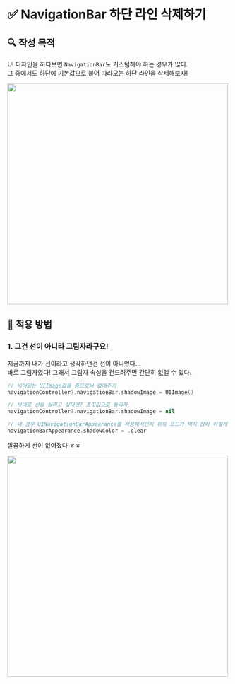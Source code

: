 # ✅ NavigationBar 하단 라인 삭제하기

## **🔍** 작성 목적

UI 디자인을 하다보면 `NavigationBar`도 커스텀해야 하는 경우가 많다.   
그 중에서도 하단에 기본값으로 붙어 따라오는 하단 라인을 삭제해보자!

<img width="500" src="https://user-images.githubusercontent.com/113565086/229415352-11267269-60cf-4184-b23c-686e7c75b77b.png">

<br>

## 📌 적용 방법

### 1. 그건 선이 아니라 그림자라구요!

지금까지 내가 선이라고 생각하던건 선이 아니었다...   
바로 그림자였다! 그래서 그림자 속성을 건드려주면 간단히 없앨 수 있다.

~~~swift
// 비어있는 UIImage값을 줌으로써 없애주기
navigationController?.navigationBar.shadowImage = UIImage()

// 반대로 선을 살리고 싶다면? 초깃값으로 돌리자
navigationController?.navigationBar.shadowImage = nil

// 내 경우 UINavigationBarAppearance를 사용해서인지 위의 코드가 먹지 않아 이렇게 해결했다! ⭐️
navigationBarAppearance.shadowColor = .clear
~~~

깔끔하게 선이 없어졌다 ㅎㅎ

<img width="500" src="https://user-images.githubusercontent.com/113565086/229664924-f1d67ab0-3ecc-470b-ac23-0ea4d1d86b3e.png">